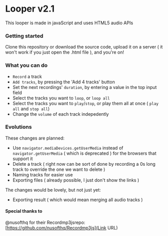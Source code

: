 # Looper v2.1 #

This looper is made in javaScript and uses HTML5 audio APIs

### Getting started ###
Clone this repository or download the source code, upload it on a server ( it won't work if you just open the .html file ), and you're on!

### What you can do ###
* `Record` a track
* `Add tracks`, by pressing the 'Add 4 tracks' button
* Set the next recordings' `duration`, by entering a value in the top input field
* Select the tracks you want to `loop`, or `loop all`
* Select the tracks you want to `play`/`stop`, or play them all at once ( `play all` and `stop all`)
* Change the `volume` of each track indepedently

### Evolutions ###
These changes are planned:

* Use `navigator.mediaDevices.getUserMedia` instead of `navigator.getUserMedia` ( which is deprecated ) for the browsers that support it
* Delete a track ( right now can be sort of done by recording a 0s long track to override the one we want to delete )
* Naming tracks for easier use
* Exporting files ( already possible, I just don't show the links )

The changes would be lovely, but not just yet:

* Exporting result ( which would mean merging all audio tracks )


#### Special thanks to ####
@nusofthq for their Recordmp3jsrepo: [https://github.com/nusofthq/Recordmp3js](Link URL)